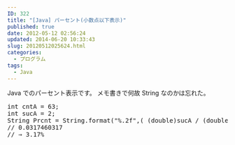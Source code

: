 ```yaml
---
ID: 322
title: "[Java] パーセント(小数点以下表示)"
published: true
date: 2012-05-12 02:56:24
updated: 2014-06-20 10:33:43
slug: 20120512025624.html
categories:
  - プログラム
tags:
  - Java
---
```


Java でのパーセント表示です。
メモ書きで何故 String なのかは忘れた。

<!--more-->
<pre class='prettyprint linenums'>
int cntA = 63;
int sucA = 2;
String Prcnt = String.format("%.2f",( (double)sucA / (double)cntA * 100) );
// 0.0317460317
// ⇒ 3.17%
</pre>
